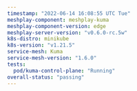 ```yaml
---
timestamp: "2022-06-14 16:08:55 UTC Tue"
meshplay-component: meshplay-kuma
meshplay-component-version: edge
meshplay-server-version: "v0.6.0-rc.5w"
k8s-distro: minikube
k8s-version: "v1.21.5"
service-mesh: Kuma
service-mesh-version: "1.6.0"
tests:
  pod/kuma-control-plane: "Running"
overall-status: "passing"
---
```

